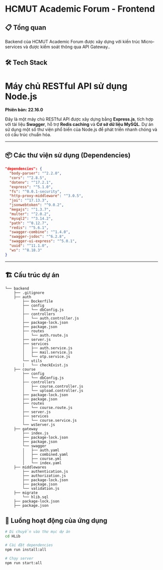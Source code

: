 # HCMUT Academic Forum - Frontend

## 📋 Tổng quan

Backend của HCMUT Academic Forum được xây dựng với kiến trúc Micro-services và được kiểm soát thông qua API Gateway..

## 🛠️ Tech Stack

# Máy chủ RESTful API sử dụng Node.js

**Phiên bản: 22.16.0**

Đây là một máy chủ RESTful API được xây dựng bằng **Express.js**, tích hợp với tài liệu **Swagger**, hỗ trợ **Redis caching** và **Cơ sở dữ liệu MySQL**. Dự án sử dụng một số thư viện phổ biến của Node.js để phát triển nhanh chóng và có cấu trúc chuẩn hóa.

---
## 📦 Các thư viện sử dụng (Dependencies)

```json
"dependencies": {
  "body-parser": "^2.2.0",
  "cors": "^2.8.5",
  "dotenv": "^17.2.1",
  "express": "^5.1.0",
  "fs": "^0.0.1-security",
  "http-proxy-middleware": "^3.0.5",
  "joi": "^17.13.3",
  "jsonwebtoken": "^9.0.2",
  "megajs": "^1.3.7",
  "multer": "^2.0.2",
  "mysql2": "^3.14.2",
  "path": "^0.12.7",
  "redis": "^5.6.1",
  "swagger-combine": "^1.4.0",
  "swagger-jsdoc": "^6.2.8",
  "swagger-ui-express": "^5.0.1",
  "uuid": "^11.1.0",
  "ws": "^8.18.3"
}
```
---

## 🏗️ Cấu trúc dự án

```
└── backend
    ├── .gitignore
    ├── auth
        ├── Dockerfile
        ├── config
        │   └── dbConfig.js
        ├── controllers
        │   └── auth.controller.js
        ├── package-lock.json
        ├── package.json
        ├── routes
        │   └── auth.route.js
        ├── server.js
        ├── services
        │   ├── auth.service.js
        │   ├── mail.service.js
        │   └── otp.service.js
        └── utils
        │   └── checkExist.js
    ├── course
        ├── config
        │   └── dbConfig.js
        ├── controllers
        │   ├── course.controller.js
        │   └── upload.controller.js
        ├── package-lock.json
        ├── package.json
        ├── routes
        │   └── course.route.js
        ├── server.js
        ├── services
        │   └── course.service.js
        └── wsServer.js
    ├── gateway
        ├── index.js
        ├── package-lock.json
        ├── package.json
        └── swagger
        │   ├── auth.yaml
        │   ├── combined.yaml
        │   ├── course.yml
        │   └── index.yaml
    ├── middlewares
        ├── authentication.js
        ├── authorization.js
        ├── package-lock.json
        ├── package.json
        └── validation.js
    ├── migrate
        └── hlib.sql
    ├── package-lock.json
    ├── package.json

```

## 🔄 Luồng hoạt động của ứng dụng

```bash
# Di chuyển vào thư mục dự án
cd HLib

# Cài đặt dependencies
npm run install:all

# Chạy server
npm run start:all
```
